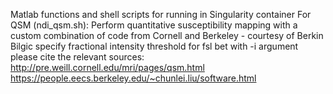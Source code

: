 Matlab functions and shell scripts for running in Singularity container
For QSM (ndi_qsm.sh):
  Perform quantitative susceptibility mapping with a custom combination of code from Cornell and Berkeley - courtesy of Berkin Bilgic
  specify fractional intensity threshold for fsl bet with -i argument
    please cite the relevant sources: 
 		http://pre.weill.cornell.edu/mri/pages/qsm.html
 		https://people.eecs.berkeley.edu/~chunlei.liu/software.html

